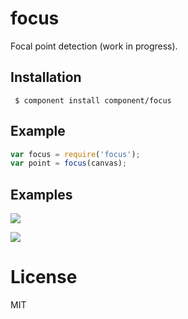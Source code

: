 
# focus

  Focal point detection (work in progress).

## Installation

     $ component install component/focus

## Example

```js
var focus = require('focus');
var point = focus(canvas);
```

## Examples

  ![](http://f.cl.ly/items/1s0P2t0R3o3y1o2H0p3J/fox.jpg)
  
  ![](http://f.cl.ly/items/0O3A451Q0T2U3T1S3k0H/owl.jpg)

# License

  MIT
